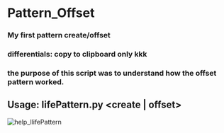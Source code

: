# Pattern_Offset
### My first pattern create/offset
### differentials: copy to clipboard only kkk
### the purpose of this script was to understand how the offset pattern worked.

## Usage: lifePattern.py <create | offset> <params>
![help_llifePattern](https://user-images.githubusercontent.com/77762068/127090180-1d0800e0-5ca4-4daa-89e4-fd51f4cf3018.png)
